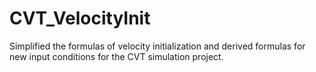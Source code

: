 CVT_VelocityInit
================
Simplified the formulas of velocity initialization and derived formulas for new input conditions for the CVT simulation project.
